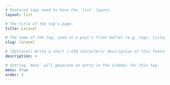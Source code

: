 ```yaml
---
# Featured tags need to have the `list` layout.
layout: list

# The title of the tag's page.
title: Laravel

# The name of the tag, used in a post's front matter (e.g. tags: [<slug>]).
slug: laravel

# (Optional) Write a short (~150 characters) description of this featured tag.
description: >

# Setting `menu` will generate an entry in the sidebar for this tag.
menu: true
order: 2
---
```

